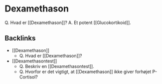 # Dexamethason
Q. Hvad er [[Dexamethason]]?
A. Et potent [[Glucokortikoid]].

## Backlinks
* [[Dexamethason]]
	* Q. Hvad er [[Dexamethason]]?
* [[Dexamethasontest]]
	* Q. Beskriv en [[Dexamethasontest]].
	* Q. Hvorfor er det vigtigt, at [[Dexamethason]] ikke giver forhøjet P-Cortisol?

<!-- #anki/tag/med/Endocrinology #anki/deck/Medicine -->

<!-- {BearID:D4E71297-0FAB-4544-986C-0A6ABC576DD5-21575-000024A7C817005F} -->
